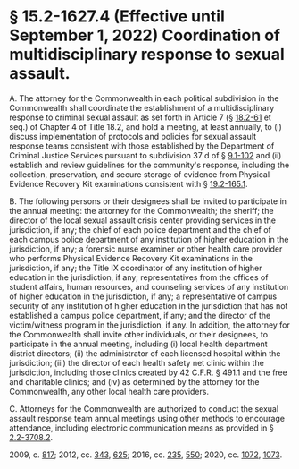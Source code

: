 # § 15.2-1627.4 (Effective until September 1, 2022) Coordination of multidisciplinary response to sexual assault.

<p>A. The attorney for the Commonwealth in each political subdivision in the Commonwealth shall coordinate the establishment of a multidisciplinary response to criminal sexual assault as set forth in Article 7 (§ <a href='/vacode/18.2-61/'>18.2-61</a> et seq.) of Chapter 4 of Title 18.2, and hold a meeting, at least annually, to (i) discuss implementation of protocols and policies for sexual assault response teams consistent with those established by the Department of Criminal Justice Services pursuant to subdivision 37 d of § <a href='/vacode/9.1-102/'>9.1-102</a> and (ii) establish and review guidelines for the community's response, including the collection, preservation, and secure storage of evidence from Physical Evidence Recovery Kit examinations consistent with § <a href='/vacode/19.2-165.1/'>19.2-165.1</a>.</p><p>B. The following persons or their designees shall be invited to participate in the annual meeting: the attorney for the Commonwealth; the sheriff; the director of the local sexual assault crisis center providing services in the jurisdiction, if any; the chief of each police department and the chief of each campus police department of any institution of higher education in the jurisdiction, if any; a forensic nurse examiner or other health care provider who performs Physical Evidence Recovery Kit examinations in the jurisdiction, if any; the Title IX coordinator of any institution of higher education in the jurisdiction, if any; representatives from the offices of student affairs, human resources, and counseling services of any institution of higher education in the jurisdiction, if any; a representative of campus security of any institution of higher education in the jurisdiction that has not established a campus police department, if any; and the director of the victim/witness program in the jurisdiction, if any. In addition, the attorney for the Commonwealth shall invite other individuals, or their designees, to participate in the annual meeting, including (i) local health department district directors; (ii) the administrator of each licensed hospital within the jurisdiction; (iii) the director of each health safety net clinic within the jurisdiction, including those clinics created by 42 C.F.R. § 491.1 and the free and charitable clinics; and (iv) as determined by the attorney for the Commonwealth, any other local health care providers.</p><p>C. Attorneys for the Commonwealth are authorized to conduct the sexual assault response team annual meetings using other methods to encourage attendance, including electronic communication means as provided in § <a href='/vacode/2.2-3708.2/'>2.2-3708.2</a>.</p><p>2009, c. <a href='http://lis.virginia.gov/cgi-bin/legp604.exe?091+ful+CHAP0817'>817</a>; 2012, cc. <a href='http://lis.virginia.gov/cgi-bin/legp604.exe?121+ful+CHAP0343'>343</a>, <a href='http://lis.virginia.gov/cgi-bin/legp604.exe?121+ful+CHAP0625'>625</a>; 2016, cc. <a href='http://lis.virginia.gov/cgi-bin/legp604.exe?161+ful+CHAP0235'>235</a>, <a href='http://lis.virginia.gov/cgi-bin/legp604.exe?161+ful+CHAP0550'>550</a>; 2020, cc. <a href='http://lis.virginia.gov/cgi-bin/legp604.exe?201+ful+CHAP1072'>1072</a>, <a href='http://lis.virginia.gov/cgi-bin/legp604.exe?201+ful+CHAP1073'>1073</a>.</p>
